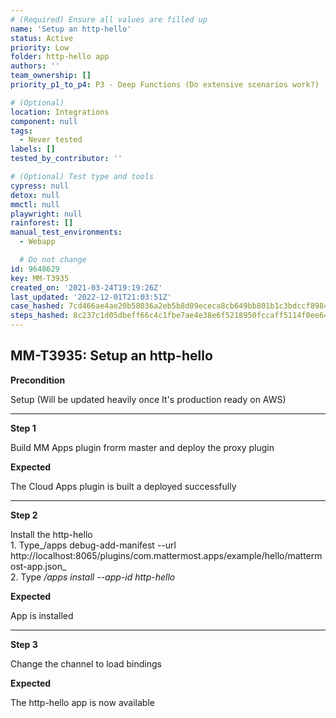```yaml
---
# (Required) Ensure all values are filled up
name: 'Setup an http-hello'
status: Active
priority: Low
folder: http-hello app
authors: ''
team_ownership: []
priority_p1_to_p4: P3 - Deep Functions (Do extensive scenarios work?)

# (Optional)
location: Integrations
component: null
tags:
  - Never tested
labels: []
tested_by_contributor: ''

# (Optional) Test type and tools
cypress: null
detox: null
mmctl: null
playwright: null
rainforest: []
manual_test_environments:
  - Webapp

  # Do not change
id: 9648629
key: MM-T3935
created_on: '2021-03-24T19:19:26Z'
last_updated: '2022-12-01T21:03:51Z'
case_hashed: 7cd466ae4ae20b58036a2eb5b8d09ececa8cb649bb801b1c3bdccf8984502fc66fe1b4fed22d9b18dd7d25c9e95d3374
steps_hashed: 8c237c1d05dbeff66c4c1fbe7ae4e38e6f5218950fccaff5114f0ee641ee5a96a3c2c6e7036c4681ff34f71088de5a29
---
```


<!-- (Auto-generated) Based on frontmatter's "key" and "name" -->

## MM-T3935: Setup an http-hello

**Precondition**

Setup (Will be updated heavily once It's production ready on AWS)

---

**Step 1**

Build MM Apps plugin frorm master and deploy the proxy plugin

**Expected**

The Cloud Apps plugin is built a deployed successfully

---

**Step 2**

Install the http-hello\
1\. Type\_/apps debug-add-manifest --url http\://localhost:8065/plugins/com.mattermost.apps/example/hello/mattermost-app.json\_\
2\. Type _/apps install --app-id http-hello_

**Expected**

App is installed

---

**Step 3**

Change the channel to load bindings

**Expected**

The http-hello app is now available

